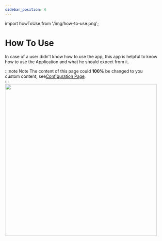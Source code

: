 ```yaml
---
sidebar_position: 6
---
```


import howToUse from '/img/how-to-use.png';

# How To Use

In case of a user didn't know how to use the app, this app is helpful to know how to use the Application and what he should expect from it.

:::note Note
The content of this page could **100%** be changed to you custom content, see[Configuration Page](/installation/configuration/app-custom-config/how-to-use).  
:::
<br/>
<img src={howToUse} width="500"/>

